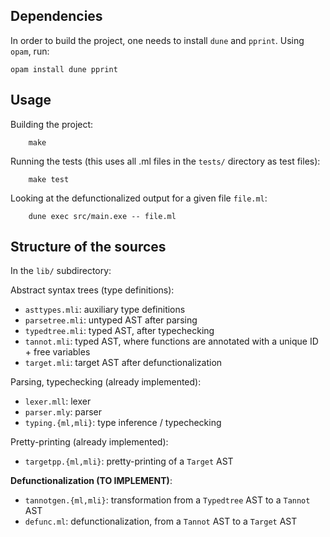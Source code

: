 ## Dependencies

In order to build the project, one needs to install `dune` and `pprint`. Using `opam`, run:

```
opam install dune pprint
```

## Usage

Building the project:

```
    make
```

Running the tests (this uses all .ml files in the `tests/` directory as test files):

```
    make test
```

Looking at the defunctionalized output for a given file `file.ml`:

```
    dune exec src/main.exe -- file.ml
```

## Structure of the sources

In the `lib/` subdirectory:

Abstract syntax trees (type definitions):
- `asttypes.mli`: auxiliary type definitions 
- `parsetree.mli`: untyped AST after parsing
- `typedtree.mli`: typed AST, after typechecking
- `tannot.mli`: typed AST, where functions are annotated with a unique ID + free variables
- `target.mli`: target AST after defunctionalization

Parsing, typechecking (already implemented):
- `lexer.mll`: lexer
- `parser.mly`: parser
- `typing.{ml,mli}`: type inference / typechecking

Pretty-printing (already implemented):
- `targetpp.{ml,mli}`: pretty-printing of a `Target` AST

**Defunctionalization (TO IMPLEMENT)**:
- `tannotgen.{ml,mli}`: transformation from a `Typedtree` AST to a `Tannot` AST
- `defunc.ml`: defunctionalization, from a `Tannot` AST to a `Target` AST
